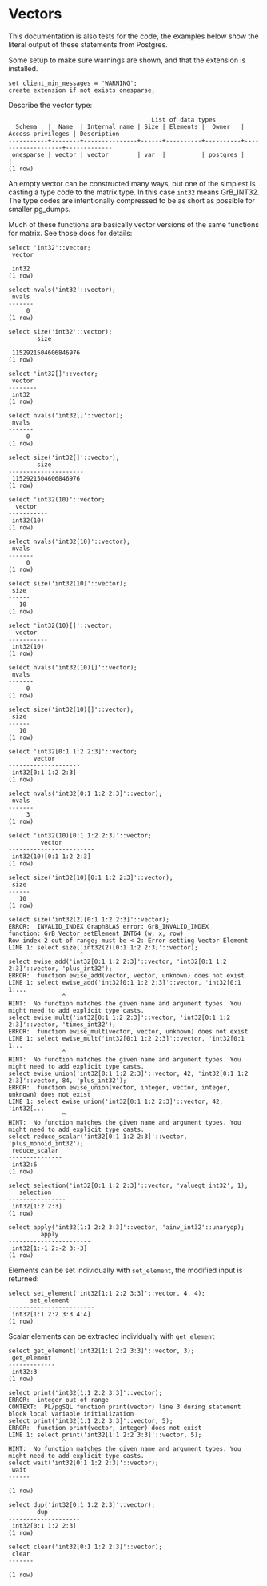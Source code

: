 # Vectors

This documentation is also tests for the code, the examples below
show the literal output of these statements from Postgres.

Some setup to make sure warnings are shown, and that the extension
is installed.
``` postgres-console
set client_min_messages = 'WARNING';
create extension if not exists onesparse;
```
Describe the vector type:
``` postgres-console
                                        List of data types
  Schema   |  Name  | Internal name | Size | Elements |  Owner   | Access privileges | Description 
-----------+--------+---------------+------+----------+----------+-------------------+-------------
 onesparse | vector | vector        | var  |          | postgres |                   | 
(1 row)

```
An empty vector can be constructed many ways, but one of the
simplest is casting a type code to the matrix type.  In this case
`int32` means GrB_INT32.  The type codes are intentionally compressed
to be as short as possible for smaller pg_dumps.

Much of these functions are basically vector versions of the same
functions for matrix.  See those docs for details:
``` postgres-console
select 'int32'::vector;
 vector 
--------
 int32
(1 row)

select nvals('int32'::vector);
 nvals 
-------
     0
(1 row)

select size('int32'::vector);
        size         
---------------------
 1152921504606846976
(1 row)

select 'int32[]'::vector;
 vector 
--------
 int32
(1 row)

select nvals('int32[]'::vector);
 nvals 
-------
     0
(1 row)

select size('int32[]'::vector);
        size         
---------------------
 1152921504606846976
(1 row)

select 'int32(10)'::vector;
  vector   
-----------
 int32(10)
(1 row)

select nvals('int32(10)'::vector);
 nvals 
-------
     0
(1 row)

select size('int32(10)'::vector);
 size 
------
   10
(1 row)

select 'int32(10)[]'::vector;
  vector   
-----------
 int32(10)
(1 row)

select nvals('int32(10)[]'::vector);
 nvals 
-------
     0
(1 row)

select size('int32(10)[]'::vector);
 size 
------
   10
(1 row)

select 'int32[0:1 1:2 2:3]'::vector;
       vector       
--------------------
 int32[0:1 1:2 2:3]
(1 row)

select nvals('int32[0:1 1:2 2:3]'::vector);
 nvals 
-------
     3
(1 row)

select 'int32(10)[0:1 1:2 2:3]'::vector;
         vector         
------------------------
 int32(10)[0:1 1:2 2:3]
(1 row)

select size('int32(10)[0:1 1:2 2:3]'::vector);
 size 
------
   10
(1 row)

select size('int32(2)[0:1 1:2 2:3]'::vector);
ERROR:  INVALID_INDEX GraphBLAS error: GrB_INVALID_INDEX
function: GrB_Vector_setElement_INT64 (w, x, row)
Row index 2 out of range; must be < 2: Error setting Vector Element
LINE 1: select size('int32(2)[0:1 1:2 2:3]'::vector);
                    ^
select ewise_add('int32[0:1 1:2 2:3]'::vector, 'int32[0:1 1:2 2:3]'::vector, 'plus_int32');
ERROR:  function ewise_add(vector, vector, unknown) does not exist
LINE 1: select ewise_add('int32[0:1 1:2 2:3]'::vector, 'int32[0:1 1:...
               ^
HINT:  No function matches the given name and argument types. You might need to add explicit type casts.
select ewise_mult('int32[0:1 1:2 2:3]'::vector, 'int32[0:1 1:2 2:3]'::vector, 'times_int32');
ERROR:  function ewise_mult(vector, vector, unknown) does not exist
LINE 1: select ewise_mult('int32[0:1 1:2 2:3]'::vector, 'int32[0:1 1...
               ^
HINT:  No function matches the given name and argument types. You might need to add explicit type casts.
select ewise_union('int32[0:1 1:2 2:3]'::vector, 42, 'int32[0:1 1:2 2:3]'::vector, 84, 'plus_int32');
ERROR:  function ewise_union(vector, integer, vector, integer, unknown) does not exist
LINE 1: select ewise_union('int32[0:1 1:2 2:3]'::vector, 42, 'int32[...
               ^
HINT:  No function matches the given name and argument types. You might need to add explicit type casts.
select reduce_scalar('int32[0:1 1:2 2:3]'::vector, 'plus_monoid_int32');
 reduce_scalar 
---------------
 int32:6
(1 row)

select selection('int32[0:1 1:2 2:3]'::vector, 'valuegt_int32', 1);
   selection    
----------------
 int32[1:2 2:3]
(1 row)

select apply('int32[1:1 2:2 3:3]'::vector, 'ainv_int32'::unaryop);
         apply         
-----------------------
 int32[1:-1 2:-2 3:-3]
(1 row)

```
Elements can be set individually with `set_element`, the modified
input is returned:
``` postgres-console
select set_element('int32[1:1 2:2 3:3]'::vector, 4, 4);
      set_element       
------------------------
 int32[1:1 2:2 3:3 4:4]
(1 row)

```
Scalar elements can be extracted individually with `get_element`
``` postgres-console
select get_element('int32[1:1 2:2 3:3]'::vector, 3);
 get_element 
-------------
 int32:3
(1 row)

select print('int32[1:1 2:2 3:3]'::vector);
ERROR:  integer out of range
CONTEXT:  PL/pgSQL function print(vector) line 3 during statement block local variable initialization
select print('int32[1:1 2:2 3:3]'::vector, 5);
ERROR:  function print(vector, integer) does not exist
LINE 1: select print('int32[1:1 2:2 3:3]'::vector, 5);
               ^
HINT:  No function matches the given name and argument types. You might need to add explicit type casts.
select wait('int32[0:1 1:2 2:3]'::vector);
 wait 
------
 
(1 row)

select dup('int32[0:1 1:2 2:3]'::vector);
        dup         
--------------------
 int32[0:1 1:2 2:3]
(1 row)

select clear('int32[0:1 1:2 2:3]'::vector);
 clear 
-------
 
(1 row)

```